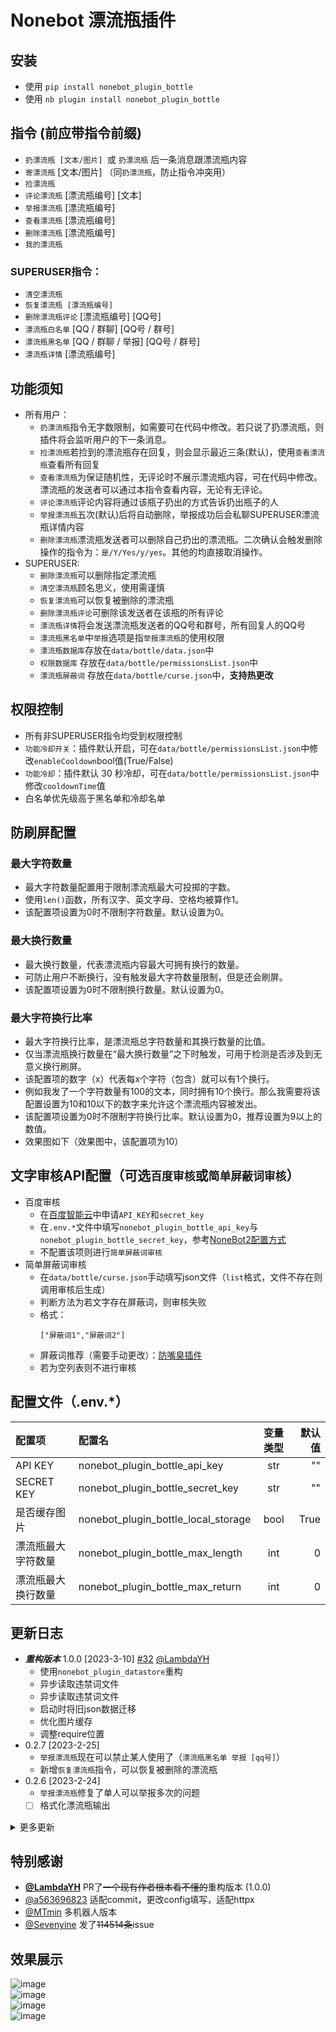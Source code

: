 # Nonebot 漂流瓶插件
## 安装
- 使用 `pip install nonebot_plugin_bottle`
- 使用 `nb plugin install nonebot_plugin_bottle`
## 指令 (前应带指令前缀)
- `扔漂流瓶 [文本/图片] `或 `扔漂流瓶` 后一条消息跟漂流瓶内容
- `寄漂流瓶` [文本/图片] （同`扔漂流瓶`，防止指令冲突用）
- `捡漂流瓶` 
- `评论漂流瓶` [漂流瓶编号] [文本]
- `举报漂流瓶` [漂流瓶编号]
- `查看漂流瓶` [漂流瓶编号]
- `删除漂流瓶` [漂流瓶编号]
- `我的漂流瓶`
### SUPERUSER指令：
- `清空漂流瓶`
- `恢复漂流瓶 [漂流瓶编号]`
- `删除漂流瓶评论` [漂流瓶编号] [QQ号]
- `漂流瓶白名单` [QQ / 群聊] [QQ号 / 群号]
- `漂流瓶黑名单` [QQ / 群聊 / 举报] [QQ号 / 群号]
- `漂流瓶详情` [漂流瓶编号]

## 功能须知
- 所有用户：
    - `扔漂流瓶`指令无字数限制，如需要可在代码中修改。若只说了扔漂流瓶，则插件将会监听用户的下一条消息。
    - `捡漂流瓶`若捡到的漂流瓶存在回复，则会显示最近三条(默认)，使用`查看漂流瓶`查看所有回复
    - `查看漂流瓶`为保证随机性，无评论时不展示漂流瓶内容，可在代码中修改。漂流瓶的发送者可以通过本指令查看内容，无论有无评论。
    - `评论漂流瓶`评论内容将通过该瓶子扔出的方式告诉扔出瓶子的人
    - `举报漂流瓶`五次(默认)后将自动删除，举报成功后会私聊SUPERUSER漂流瓶详情内容
    - `删除漂流瓶`漂流瓶发送者可以删除自己扔出的漂流瓶。二次确认会触发删除操作的指令为：`是/Y/Yes/y/yes`。其他的均直接取消操作。
- SUPERUSER:
    - `删除漂流瓶`可以删除指定漂流瓶
    - `清空漂流瓶`顾名思义，使用需谨慎
    - `恢复漂流瓶`可以恢复被删除的漂流瓶
    - `删除漂流瓶评论`可删除该发送者在该瓶的所有评论
    - `漂流瓶详情`将会发送漂流瓶发送者的QQ号和群号，所有回复人的QQ号
    - `漂流瓶黑名单`中`举报`选项是指`举报漂流瓶`的使用权限
    - `漂流瓶数据库`存放在`data/bottle/data.json`中
    - `权限数据库` 存放在`data/bottle/permissionsList.json`中
    - `漂流瓶屏蔽词` 存放在`data/bottle/curse.json`中，**支持热更改**
## 权限控制
- 所有非SUPERUSER指令均受到权限控制
- `功能冷却开关`：插件默认开启，可在`data/bottle/permissionsList.json`中修改`enableCooldown`bool值(True/False)
- `功能冷却`：插件默认 30 秒冷却，可在`data/bottle/permissionsList.json`中修改`cooldownTime`值  
- 白名单优先级高于黑名单和冷却名单

## 防刷屏配置
### 最大字符数量
- 最大字符数量配置用于限制漂流瓶最大可投掷的字数。
- 使用`len()`函数，所有汉字、英文字母、空格均被算作1。
- 该配置项设置为0时不限制字符数量。默认设置为0。
### 最大换行数量
- 最大换行数量，代表漂流瓶内容最大可拥有换行的数量。
- 可防止用户不断换行，没有触发最大字符数量限制，但是还会刷屏。
- 该配置项设置为0时不限制换行数量。默认设置为0。
### 最大字符换行比率
- 最大字符换行比率，是漂流瓶总字符数量和其换行数量的比值。
- 仅当漂流瓶换行数量在“最大换行数量”之下时触发，可用于检测是否涉及到无意义换行刷屏。
- 该配置项的数字（x）代表每x个字符（包含）就可以有1个换行。
- 例如我发了一个字符数量有100的文本，同时拥有10个换行。那么我需要将该配置设置为10和10以下的数字来允许这个漂流瓶内容被发出。
- 该配置项设置为0时不限制字符换行比率。默认设置为0，推荐设置为9以上的数值。
- 效果图如下（效果图中，该配置项为10）


## 文字审核API配置（可选`百度审核`或`简单屏蔽词审核`）
- 百度审核
    - 在[百度智能云](https://cloud.baidu.com/doc/ANTIPORN/s/dkk6wyt3z)中申请`API_KEY`和`secret_key`
    - 在`.env.*`文件中填写`nonebot_plugin_bottle_api_key`与`nonebot_plugin_bottle_secret_key`，参考[NoneBot2配置方式](https://v2.nonebot.dev/docs/tutorial/configuration#%E9%85%8D%E7%BD%AE%E6%96%B9%E5%BC%8F)
    - 不配置该项则进行`简单屏蔽词审核`
- 简单屏蔽词审核
    - 在`data/bottle/curse.json`手动填写json文件（`list`格式，文件不存在则调用审核后生成）
    - 判断方法为若文字存在屏蔽词，则审核失败
    - 格式：  
        ```
        ["屏蔽词1","屏蔽词2"]
        ```
    - 屏蔽词推荐（需要手动更改）：[防嘴臭插件](https://github.com/tkgs0/nonebot-plugin-antiinsult/blob/main/nonebot_plugin_antiinsult/curse.json)
    - 若为空列表则不进行审核

## 配置文件（.env.*）

| 配置项 | 配置名 | 变量类型 |  默认值 |
|:--------|:----------|:-------------:|------:|
| API KEY | nonebot_plugin_bottle_api_key | str | "" |
| SECRET KEY | nonebot_plugin_bottle_secret_key | str | "" |
| 是否缓存图片 | nonebot_plugin_bottle_local_storage | bool | True |
| 漂流瓶最大字符数量 | nonebot_plugin_bottle_max_length | int | 0 |
| 漂流瓶最大换行数量 | nonebot_plugin_bottle_max_return | int | 0 |


## 更新日志
- ***重构版本*** 1.0.0 [2023-3-10] [#32](https://github.com/Todysheep/nonebot_plugin_bottle/issues/32) [@LambdaYH](https://github.com/LambdaYH)
    - 使用`nonebot_plugin_datastore`重构
    - 异步读取违禁词文件
    - 异步读取违禁词文件
    - 启动时将旧json数据迁移
    - 优化图片缓存
    - 调整require位置
- 0.2.7 [2023-2-25]
    - `举报漂流瓶`现在可以禁止某人使用了（`漂流瓶黑名单 举报 [qq号]`）
    - 新增`恢复漂流瓶`指令，可以恢复被删除的漂流瓶
- 0.2.6 [2023-2-24]
    - `举报漂流瓶`修复了单人可以举报多次的问题
    - [ ] 格式化漂流瓶输出

<details>
    <summary>更多更新</summary>

    - 0.2.5 [2023-2-24]
        - 更改`requests`请求方式为`httpx` [#29](https://github.com/Todysheep/nonebot_plugin_bottle/issues/29)
        - 适配`metadata` #29
        - 💥破坏性更新 `api_key`与`secret_key`将在`.env.*`中填写（详见上方） [#29](https://github.com/Todysheep/nonebot_plugin_bottle/issues/29)
    - 0.2.4
        - 现在开始记录扔漂流瓶的时间，旧版本的漂流瓶时间为`0000-00-00 00:00:00`,使用`查看漂流瓶可以查看具体时间`
    - 0.2.3
        - `删除漂流瓶`现在所有人可用，并进行了一些权限限制
        - `捡漂流瓶`函数更新了递归上限防止无限递归
        - 要求后续内容输入的所有指令现需要空格隔开
    - 0.2.2
        - 更新`简单屏蔽词`功能，在未配置`api_key`和`secret_key`时进行简单的屏蔽词审核，而不是跳过审核
        - 现在评论也需要经过文字审核
        - 增加存放屏蔽词文件`data/bottle/curse.json`
    - 0.2.1
        - 增加删除漂流瓶评论功能
    - 0.2.0
        - 停止使用`black_group`
        - 增加使用CD，黑/白名单群组
        - 开始记录回复人QQ号（仅SUPERUSER使用`漂流瓶详情`可见）
    - 0.1.8
        - 增加`request`库要求
        - 丢出漂流瓶后展示漂流瓶编号
    - 0.1.7
        - 新增json项`key`，将不使用`del`删除漂流瓶，而保留原漂流瓶数据便于管理者查看
        - 新增json项`group_name`,`username`，将在API无法获取信息时使用
    - 0.1.6
        - 新增配置项`api_key`,'secret_key'，用于文本审核
        - 新增配置项`black_group`，用于屏蔽特定群聊

</details>

## 特别感谢
- **[@LambdaYH](https://github.com/LambdaYH)** PR了~~一个现有作者根本看不懂的~~重构版本 (1.0.0)
- [@a563696823](https://github.com/a563696823) 适配commit，更改config填写，适配httpx
- [@MTmin](https://github.com/MTmin) 多机器人版本
- [@Sevenyine](https://github.com/Sevenyine) 发了~~114514条~~issue

## 效果展示
![image](https://user-images.githubusercontent.com/97968466/191049794-1b409436-fd70-43d9-8dcb-3575e82fd69b.png)  
![image](https://user-images.githubusercontent.com/97968466/213113862-e6c7568b-8686-4e97-8f83-7354ff1cb704.png)  
![image](https://user-images.githubusercontent.com/97968466/191052704-1b5ec89d-7a49-40d6-a5d9-b0a0171c730e.png)  
![image](https://user-images.githubusercontent.com/97968466/191049649-2e8d8555-f285-470f-9f7b-f5a0994341ee.png)  